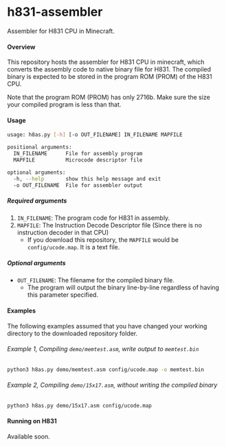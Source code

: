 # h831-assembler
Assembler for H831 CPU in Minecraft.

#### Overview

This repository hosts the assembler for H831 CPU in minecraft, which converts the assembly code to native binary file for H831. The compiled binary is expected to be stored in the program ROM (PROM) of the H831 CPU.

Note that the program ROM (PROM) has only 2716b. Make sure the size your compiled program is less than that.

#### Usage

```bash
usage: h8as.py [-h] [-o OUT_FILENAME] IN_FILENAME MAPFILE

positional arguments:
  IN_FILENAME      File for assembly program
  MAPFILE          Microcode descriptor file

optional arguments:
  -h, --help       show this help message and exit
  -o OUT_FILENAME  File for assembler output
```

##### Required arguments

1. `IN_FILENAME`: The program code for H831 in assembly.
2. `MAPFILE`: The Instruction Decode Descriptor file (Since there is no instruction decoder in that CPU)
	- If you download this repository, the `MAPFILE` would be `config/ucode.map`. It is a text file.

##### Optional arguments

- `OUT_FILENAME`: The filename for the compiled binary file.
	- The program will output the binary line-by-line regardless of having this parameter specified.

#### Examples

The following examples assumed that you have changed your working directory to the downloaded repository folder.

###### Example 1, Compiling `demo/memtest.asm`, write output to `memtest.bin`

```bash
python3 h8as.py demo/memtest.asm config/ucode.map -o memtest.bin
```

###### Example 2, Compiling `demo/15x17.asm`, without writing the compiled binary

```bash
python3 h8as.py demo/15x17.asm config/ucode.map
```

#### Running on H831

Available soon.





